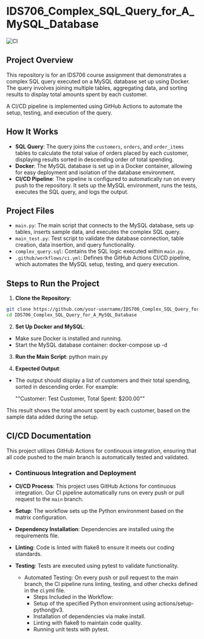 # IDS706_Complex_SQL_Query_for_A_MySQL_Database

![CI](https://github.com/therealzella/IDS706-python-github-template/actions/workflows/ci.yml/badge.svg)

## Project Overview
This repository is for an IDS706 course assignment that demonstrates a complex SQL query executed on a MySQL database set up using Docker. The query involves joining multiple tables, aggregating data, and sorting results to display total amounts spent by each customer.

A CI/CD pipeline is implemented using GitHub Actions to automate the setup, testing, and execution of the query.

## How It Works
- **SQL Query**: The query joins the `customers`, `orders`, and `order_items` tables to calculate the total value of orders placed by each customer, displaying results sorted in descending order of total spending.
- **Docker**: The MySQL database is set up in a Docker container, allowing for easy deployment and isolation of the database environment.
- **CI/CD Pipeline**: The pipeline is configured to automatically run on every push to the repository. It sets up the MySQL environment, runs the tests, executes the SQL query, and logs the output.

## Project Files
- `main.py`: The main script that connects to the MySQL database, sets up tables, inserts sample data, and executes the complex SQL query.
- `main_test.py`: Test script to validate the database connection, table creation, data insertion, and query functionality.
- `complex_query.sql`: Contains the SQL logic executed within `main.py`.
- `.github/workflows/ci.yml`: Defines the GitHub Actions CI/CD pipeline, which automates the MySQL setup, testing, and query execution.


## Steps to Run the Project

1. **Clone the Repository**:
```bash
git clone https://github.com/your-username/IDS706_Complex_SQL_Query_for_A_MySQL_Database.git
cd IDS706_Complex_SQL_Query_for_A_MySQL_Database
```

2. **Set Up Docker and MySQL**:
- Make sure Docker is installed and running.
- Start the MySQL database container:
  docker-compose up -d

3. **Run the Main Script**:
  python main.py

4. **Expected Output**:
- The output should display a list of customers and their total spending, sorted in descending order. For example:

  ""Customer: Test Customer, Total Spent: $200.00""
  
This result shows the total amount spent by each customer, based on the sample data added during the setup.


## CI/CD Documentation
This project utilizes GitHub Actions for continuous integration, ensuring that all code pushed to the main branch is automatically tested and validated.

  - ### Continuous Integration and Deployment
  - **CI/CD Process**: This project uses GitHub Actions for continuous integration. Our CI pipeline automatically runs on every push or pull request to the `main` branch.
  - **Setup**: The workflow sets up the Python environment based on the matrix configuration.
  - **Dependency Installation**: Dependencies are installed using the requirements file.
  - **Linting**: Code is linted with flake8 to ensure it meets our coding standards.
  - **Testing**: Tests are executed using pytest to validate functionality.

    - Automated Testing: On every push or pull request to the main branch, the CI pipeline runs linting, testing,         and other checks defined in the ci.yml file.
        - Steps Included in the Workflow:
        - Setup of the specified Python environment using actions/setup-python@v3.
        - Installation of dependencies via make install.
        - Linting with flake8 to maintain code quality.
        - Running unit tests with pytest.
